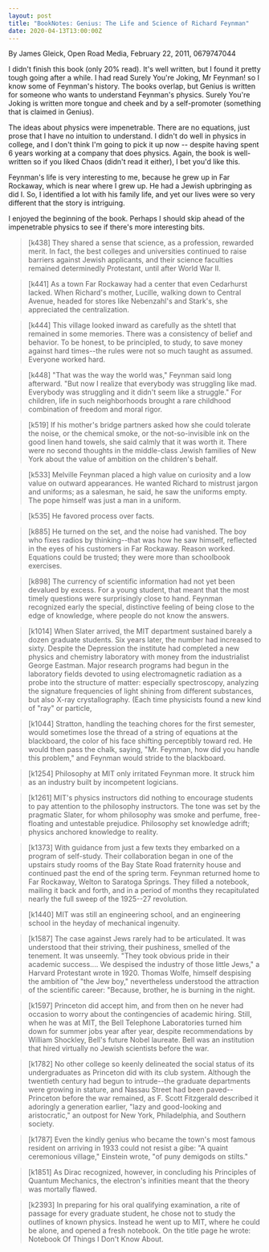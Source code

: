 ```yaml
---
layout: post
title: "BookNotes: Genius: The Life and Science of Richard Feynman"
date: 2020-04-13T13:00:00Z
---
```

By James Gleick, Open Road Media, February 22, 2011, 0679747044

I didn't finish this book (only 20% read). It's well written, but I
found it pretty tough going after a while. I had read Surely You're
Joking, Mr Feynman! so I know some of Feynman's history. The books
overlap, but Genius is written for someone who wants to understand
Feynman's physics. Surely You're Joking is written more tongue and
cheek and by a self-promoter (something that is claimed in Genius).

The ideas about physics were impenetrable. There are no equations,
just prose that I have no intuition to understand. I didn't do well in
physics in college, and I don't think I'm going to pick it up now --
despite having spent 6 years working at a company that does physics.
Again, the book is well-written so if you liked Chaos (didn't read
it either), I bet you'd like this.

Feynman's life is very interesting to me, because he grew up in Far
Rockaway, which is near where I grew up. He had a Jewish upbringing as
did I. So, I identified a lot with his family life, and yet our lives
were so very different that the story is intriguing.

I enjoyed the beginning of the book. Perhaps I should skip ahead of
the impenetrable physics to see if there's more interesting bits.

> [k438] They shared a sense that science, as a profession, rewarded merit.
> In fact, the best colleges and universities continued to raise barriers
> against Jewish applicants, and their science faculties remained
> determinedly Protestant, until after World War II.

> [k441] As a town Far Rockaway had a center that even Cedarhurst lacked.
> When Richard's mother, Lucille, walking down to Central Avenue, headed
> for stores like Nebenzahl's and Stark's, she appreciated the
> centralization.

> [k444] This village looked inward as carefully as the shtetl that
> remained in some memories. There was a consistency of belief and
> behavior. To be honest, to be principled, to study, to save money against
> hard times--the rules were not so much taught as assumed. Everyone worked
> hard.

> [k448] "That was the way the world was," Feynman said long afterward.
> "But now I realize that everybody was struggling like mad. Everybody was
> struggling and it didn't seem like a struggle." For children, life in
> such neighborhoods brought a rare childhood combination of freedom and
> moral rigor.

> [k519] If his mother's bridge partners asked how she could tolerate the
> noise, or the chemical smoke, or the not-so-invisible ink on the good
> linen hand towels, she said calmly that it was worth it. There were no
> second thoughts in the middle-class Jewish families of New York about the
> value of ambition on the children's behalf.

> [k533] Melville Feynman placed a high value on curiosity and a low value
> on outward appearances. He wanted Richard to mistrust jargon and
> uniforms; as a salesman, he said, he saw the uniforms empty. The pope
> himself was just a man in a uniform.

> [k535] He favored process over facts.

> [k885] He turned on the set, and the noise had vanished. The boy who
> fixes radios by thinking--that was how he saw himself, reflected in the
> eyes of his customers in Far Rockaway. Reason worked. Equations could be
> trusted; they were more than schoolbook exercises.

> [k898] The currency of scientific information had not yet been devalued
> by excess. For a young student, that meant that the most timely questions
> were surprisingly close to hand. Feynman recognized early the special,
> distinctive feeling of being close to the edge of knowledge, where people
> do not know the answers.

> [k1014] When Slater arrived, the MIT department sustained barely a dozen
> graduate students. Six years later, the number had increased to sixty.
> Despite the Depression the institute had completed a new physics and
> chemistry laboratory with money from the industrialist George Eastman.
> Major research programs had begun in the laboratory fields devoted to
> using electromagnetic radiation as a probe into the structure of matter:
> especially spectroscopy, analyzing the signature frequencies of light
> shining from different substances, but also X-ray crystallography. (Each
> time physicists found a new kind of "ray" or particle,

> [k1044] Stratton, handling the teaching chores for the first semester,
> would sometimes lose the thread of a string of equations at the
> blackboard, the color of his face shifting perceptibly toward red. He
> would then pass the chalk, saying, "Mr. Feynman, how did you handle this
> problem," and Feynman would stride to the blackboard.

> [k1254] Philosophy at MIT only irritated Feynman more. It struck him as
> an industry built by incompetent logicians.

> [k1261] MIT's physics instructors did nothing to encourage students to
> pay attention to the philosophy instructors. The tone was set by the
> pragmatic Slater, for whom philosophy was smoke and perfume,
> free-floating and untestable prejudice. Philosophy set knowledge adrift;
> physics anchored knowledge to reality.

> [k1373] With guidance from just a few texts they embarked on a program of
> self-study. Their collaboration began in one of the upstairs study rooms
> of the Bay State Road fraternity house and continued past the end of the
> spring term. Feynman returned home to Far Rockaway, Welton to Saratoga
> Springs. They filled a notebook, mailing it back and forth, and in a
> period of months they recapitulated nearly the full sweep of the 1925--27
> revolution.

> [k1440] MIT was still an engineering school, and an engineering school in
> the heyday of mechanical ingenuity.

> [k1587] The case against Jews rarely had to be articulated. It was
> understood that their striving, their pushiness, smelled of the tenement.
> It was unseemly. "They took obvious pride in their academic success....
> We despised the industry of those little Jews," a Harvard Protestant
> wrote in 1920. Thomas Wolfe, himself despising the ambition of "the Jew
> boy," nevertheless understood the attraction of the scientific career:
> "Because, brother, he is burning in the night.

> [k1597] Princeton did accept him, and from then on he never had occasion
> to worry about the contingencies of academic hiring. Still, when he was
> at MIT, the Bell Telephone Laboratories turned him down for summer jobs
> year after year, despite recommendations by William Shockley, Bell's
> future Nobel laureate. Bell was an institution that hired virtually no
> Jewish scientists before the war.

> [k1782] No other college so keenly delineated the social status of its
> undergraduates as Princeton did with its club system. Although the
> twentieth century had begun to intrude--the graduate departments were
> growing in stature, and Nassau Street had been paved--Princeton before
> the war remained, as F. Scott Fitzgerald described it adoringly a
> generation earlier, "lazy and good-looking and aristocratic," an outpost
> for New York, Philadelphia, and Southern society.


> [k1787] Even the kindly genius who became the town's most famous
> resident on arriving in 1933 could not resist a gibe: "A quaint
> ceremonious village," Einstein wrote, "of puny demigods on stilts."

> [k1851] As Dirac recognized, however, in concluding his Principles of
> Quantum Mechanics, the electron's infinities meant that the theory was
> mortally flawed.

> [k2393] In preparing for his oral qualifying examination, a rite of
> passage for every graduate student, he chose not to study the outlines of
> known physics. Instead he went up to MIT, where he could be alone, and
> opened a fresh notebook. On the title page he wrote: Notebook Of Things I
> Don't Know About.
